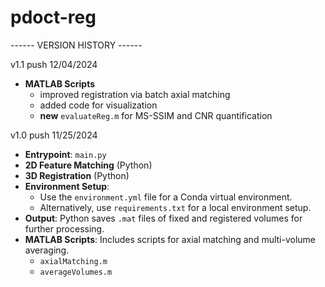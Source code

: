 # pdoct-reg
------ VERSION HISTORY ------

v1.1 push 12/04/2024
- **MATLAB Scripts**
  - improved registration via batch axial matching
  - added code for visualization
  - **new** `evaluateReg.m` for MS-SSIM and CNR quantification

v1.0 push 11/25/2024

- **Entrypoint**: `main.py`
- **2D Feature Matching** (Python)
- **3D Registration** (Python)
- **Environment Setup**:
  - Use the `environment.yml` file for a Conda virtual environment.
  - Alternatively, use `requirements.txt` for a local environment setup.
- **Output**: Python saves `.mat` files of fixed and registered volumes for further processing.
- **MATLAB Scripts**: Includes scripts for axial matching and multi-volume averaging.
  - `axialMatching.m`
  - `averageVolumes.m`
